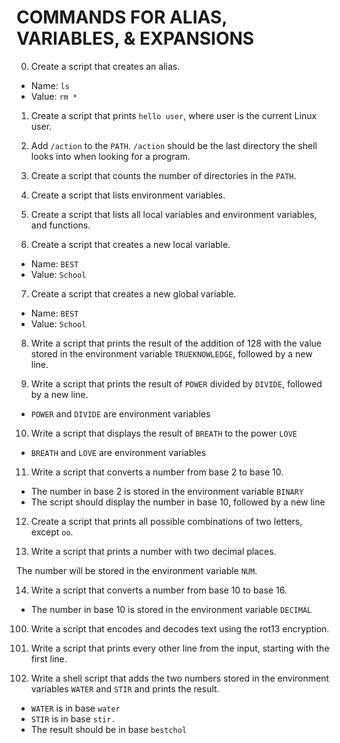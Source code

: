 # COMMANDS FOR ALIAS, VARIABLES, & EXPANSIONS

0. Create a script that creates an alias.

  * Name: `ls`
  * Value: `rm *`

1. Create a script that prints `hello user`, where user is the current Linux
user.

2. Add `/action` to the `PATH`. `/action` should be the last directory the shell
looks into when looking for a program.

3. Create a script that counts the number of directories in the `PATH`.

4. Create a script that lists environment variables.

5. Create a script that lists all local variables and environment variables, and
functions.

6. Create a script that creates a new local variable.

  * Name: `BEST`
  * Value: `School`

7. Create a script that creates a new global variable.

  * Name: `BEST`
  * Value: `School`
 
8. Write a script that prints the result of the addition of 128 with the value
stored in the environment variable `TRUEKNOWLEDGE`, followed by a new line.

9. Write a script that prints the result of `POWER` divided by `DIVIDE`, followed
by a new line.

  * `POWER` and `DIVIDE` are environment variables

10. Write a script that displays the result of `BREATH` to the power `LOVE`

  * `BREATH` and `LOVE` are environment variables
 
11. Write a script that converts a number from base 2 to base 10.

  * The number in base 2 is stored in the environment variable `BINARY`
  * The script should display the number in base 10, followed by a new line

 
12. Create a script that prints all possible combinations of two letters, except
`oo`.

13. Write a script that prints a number with two decimal places.

The number will be stored in the environment variable `NUM`.

14. Write a script that converts a number from base 10 to base 16.

  * The number in base 10 is stored in the environment variable `DECIMAL`
  
100. Write a script that encodes and decodes text using the rot13 encryption.

101. Write a script that prints every other line from the input, starting with 
the first line.

102. Write a shell script that adds the two numbers stored in the environment
variables `WATER` and `STIR` and prints the result.

  * `WATER` is in base `water`
  * `STIR` is in base `stir.`
  * The result should be in base `bestchol`
